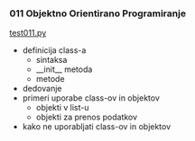 ### 011 Objektno Orientirano Programiranje
[test011.py](/src/011_OOP/test011.py)
* definicija class-a
  * sintaksa
  * \_\_init__ metoda
  * metode
* dedovanje
* primeri uporabe class-ov in objektov
  * objekti v list-u
  * objekti za prenos podatkov
* kako ne uporabljati class-ov in objektov
